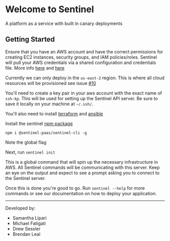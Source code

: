 # Welcome to Sentinel 
A platform as a service with built in canary deployments

## Getting Started
Ensure that you have an AWS account and have the correct permissions for creating EC2 instances, security groups, and IAM policies/roles. Sentinel will pull your AWS credentials via a shared configuration
and credentials file. 
More info [here](https://registry.terraform.io/providers/hashicorp/aws/latest/docs#shared-configuration-and-credentials-files) and [here](https://docs.aws.amazon.com/cli/latest/userguide/cli-configure-quickstart.html)

Currently we can only deploy in the `us-east-2` region. This is where all cloud resources will be provisioned see issue [#10](https://github.com/Sentinel-PaaS/Sentinel-CLI/issues/10)

You'll need to create a key pair in your aws account with the exact name of `ssh-kp`. This will be used for setting up the Sentinel API server. Be sure to save it locally on your machine at `~/.ssh/`.

You'll also need to install [terraform](https://learn.hashicorp.com/tutorials/terraform/install-cli) and [ansible](https://docs.ansible.com/ansible/latest/installation_guide/intro_installation.html)

Install the sentinel [npm package](https://www.npmjs.com/package/@sentinel-paas/sentinel-cli) 

`npm i @sentinel-paas/sentinel-cli -g`

Note the global flag

Next, run `sentinel init` 

This is a global command that will spin up the necessary infrastructure in AWS. All Sentinel commands will be communicating with this server. Keep an eye on the output and expect to see a prompt asking you to connect to the Sentinel server. 

Once this is done you're good to go. Run `sentinel --help` for more commands or see our documentation on how to deploy your application.

---
Developed by:

- Samantha Lipari
- Michael Fatigati
- Drew Sessler
- Brendan Leal 
